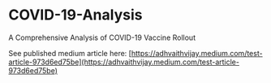 # COVID-19-Analysis
A Comprehensive Analysis of COVID-19 Vaccine Rollout

See published medium article here: [https://adhvaithvijay.medium.com/test-article-973d6ed75be](https://adhvaithvijay.medium.com/test-article-973d6ed75be)
